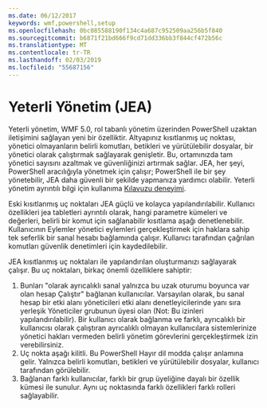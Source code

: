 ```yaml
---
ms.date: 06/12/2017
keywords: wmf,powershell,setup
ms.openlocfilehash: 0bc085588190f134c4a687c952509aa256b5f840
ms.sourcegitcommit: b6871f21bd666f9cd71dd336bb3f844cf472b56c
ms.translationtype: MT
ms.contentlocale: tr-TR
ms.lasthandoff: 02/03/2019
ms.locfileid: "55687156"
---
```

# <a name="just-enough-administration-jea"></a>Yeterli Yönetim (JEA)
Yeterli yönetim, WMF 5.0, rol tabanlı yönetim üzerinden PowerShell uzaktan iletişimini sağlayan yeni bir özelliktir.  Altyapınız kısıtlanmış uç noktası, yönetici olmayanların belirli komutları, betikleri ve yürütülebilir dosyalar, bir yönetici olarak çalıştırmak sağlayarak genişletir.  Bu, ortamınızda tam yönetici sayısını azaltmak ve güvenliğinizi artırmak sağlar.  JEA, her şeyi, PowerShell aracılığıyla yönetmek için çalışır; PowerShell ile bir şey yönetebilir, JEA daha güvenli bir şekilde yapmanıza yardımcı olabilir.  Yeterli yönetim ayrıntılı bilgi için kullanıma [Kılavuzu deneyimi](http://aka.ms/JEA).

Eski kısıtlanmış uç noktaları JEA güçlü ve kolayca yapılandırılabilir.  Kullanıcı özellikleri jea tabletleri ayrıntılı olarak, hangi parametre kümeleri ve değerleri, belirli bir komut için sağlanabilir kısıtlama aşağı denetlenebilir. Kullanıcının Eylemler yönetici eylemleri gerçekleştirmek için haklara sahip tek seferlik bir sanal hesabı bağlamında çalışır.  Kullanıcı tarafından çağrılan komutları güvenlik denetimleri için kaydedilebilir.

JEA kısıtlanmış uç noktaları ile yapılandırılan oluşturmanızı sağlayarak çalışır.  Bu uç noktaları, birkaç önemli özelliklere sahiptir:

1. Bunları "olarak ayrıcalıklı sanal yalnızca bu uzak oturumu boyunca var olan hesap Çalıştır" bağlanan kullanıcılar.  Varsayılan olarak, bu sanal hesap bir etki alanı yöneticileri etki alanı denetleyicilerinde yanı sıra yerleşik Yöneticiler grubunun üyesi olan (Not: Bu izinleri yapılandırılabilir). Bir kullanıcı olarak bağlanma ve farklı, ayrıcalıklı bir kullanıcısı olarak çalıştıran ayrıcalıklı olmayan kullanıcılara sistemlerinize yönetici hakları vermeden belirli yönetim görevlerini gerçekleştirmek izin verebilirsiniz.
2. Uç nokta aşağı kilitli.  Bu PowerShell Hayır dil modda çalışır anlamına gelir.  Yalnızca belirli komutları, betikleri ve yürütülebilir dosyalar, kullanıcı tarafından görülebilir.
3. Bağlanan farklı kullanıcılar, farklı bir grup üyeliğine dayalı bir özellik kümesi ile sunulur.  Aynı uç noktasında farklı özellikleri farklı rolleri sağlayabilir.
